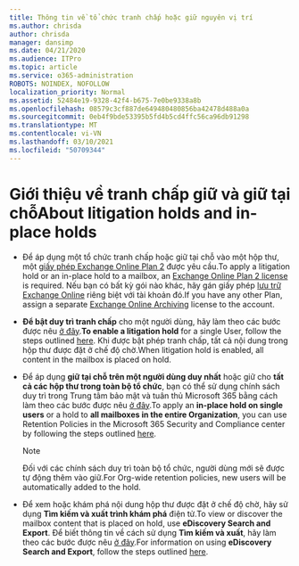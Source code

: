 ```yaml
---
title: Thông tin về tổ chức tranh chấp hoặc giữ nguyên vị trí
ms.author: chrisda
author: chrisda
manager: dansimp
ms.date: 04/21/2020
ms.audience: ITPro
ms.topic: article
ms.service: o365-administration
ROBOTS: NOINDEX, NOFOLLOW
localization_priority: Normal
ms.assetid: 52484e19-9328-42f4-b675-7e0be9338a8b
ms.openlocfilehash: 08579c3cf887de649480480856ba42478d488a0a
ms.sourcegitcommit: 0eb4f9bde53395b5fd4b5cd4ffc56ca96db91298
ms.translationtype: MT
ms.contentlocale: vi-VN
ms.lasthandoff: 03/10/2021
ms.locfileid: "50709344"
---
```

# <a name="about-litigation-holds-and-in-place-holds"></a><span data-ttu-id="72286-102">Giới thiệu về tranh chấp giữ và giữ tại chỗ</span><span class="sxs-lookup"><span data-stu-id="72286-102">About litigation holds and in-place holds</span></span>

- <span data-ttu-id="72286-103">Để áp dụng một tổ chức tranh chấp hoặc giữ tại chỗ vào một hộp thư, một [giấy phép Exchange Online Plan 2](https://docs.microsoft.com/office365/servicedescriptions/office-365-platform-service-description/office-365-plan-options) được yêu cầu.</span><span class="sxs-lookup"><span data-stu-id="72286-103">To apply a litigation hold or an in-place hold to a mailbox, an [Exchange Online Plan 2 license](https://docs.microsoft.com/office365/servicedescriptions/office-365-platform-service-description/office-365-plan-options) is required.</span></span> <span data-ttu-id="72286-104">Nếu bạn có bất kỳ gói nào khác, hãy gán giấy phép [lưu trữ Exchange Online](https://docs.microsoft.com/office365/servicedescriptions/exchange-online-archiving-service-description/exchange-online-archiving-service-description) riêng biệt với tài khoản đó.</span><span class="sxs-lookup"><span data-stu-id="72286-104">If you have any other Plan, assign a separate [Exchange Online Archiving](https://docs.microsoft.com/office365/servicedescriptions/exchange-online-archiving-service-description/exchange-online-archiving-service-description) license to the account.</span></span> 
    
- <span data-ttu-id="72286-105">**Để bật duy trì tranh chấp** cho một người dùng, hãy làm theo các bước được nêu [ở đây](https://docs.microsoft.com/microsoft-365/compliance/create-a-litigation-hold?view=o365-worldwide#place-a-mailbox-on-litigation-hold).</span><span class="sxs-lookup"><span data-stu-id="72286-105">**To enable a litigation hold** for a single User, follow the steps outlined [here](https://docs.microsoft.com/microsoft-365/compliance/create-a-litigation-hold?view=o365-worldwide#place-a-mailbox-on-litigation-hold).</span></span> <span data-ttu-id="72286-106">Khi được bật phép tranh chấp, tất cả nội dung trong hộp thư được đặt ở chế độ chờ.</span><span class="sxs-lookup"><span data-stu-id="72286-106">When litigation hold is enabled, all content in the mailbox is placed on hold.</span></span>
    
- <span data-ttu-id="72286-107">Để áp dụng **giữ tại chỗ trên một người dùng duy nhất** hoặc giữ cho **tất cả các hộp thư trong toàn bộ tổ chức**, bạn có thể sử dụng chính sách duy trì trong Trung tâm bảo mật và tuân thủ Microsoft 365 bằng cách làm theo các bước được nêu [ở đây](https://docs.microsoft.com/microsoft-365/compliance/retention-policies).</span><span class="sxs-lookup"><span data-stu-id="72286-107">To apply an **in-place hold on single users** or a hold to **all mailboxes in the entire Organization**, you can use Retention Policies in the Microsoft 365 Security and Compliance center by following the steps outlined [here](https://docs.microsoft.com/microsoft-365/compliance/retention-policies).</span></span>
    
    > [!NOTE]
    > <span data-ttu-id="72286-108">Đối với các chính sách duy trì toàn bộ tổ chức, người dùng mới sẽ được tự động thêm vào giữ.</span><span class="sxs-lookup"><span data-stu-id="72286-108">For Org-wide retention policies, new users will be automatically added to the hold.</span></span> 
  
- <span data-ttu-id="72286-109">Để xem hoặc khám phá nội dung hộp thư được đặt ở chế độ chờ, hãy sử dụng **Tìm kiếm và xuất trình khám phá** điện tử.</span><span class="sxs-lookup"><span data-stu-id="72286-109">To view or discover the mailbox content that is placed on hold, use **eDiscovery Search and Export**.</span></span> <span data-ttu-id="72286-110">Để biết thông tin về cách sử dụng **Tìm kiếm và xuất**, hãy làm theo các bước được nêu [ở đây](https://docs.microsoft.com/microsoft-365/compliance/export-search-results).</span><span class="sxs-lookup"><span data-stu-id="72286-110">For information on using **eDiscovery Search and Export**, follow the steps outlined [here](https://docs.microsoft.com/microsoft-365/compliance/export-search-results).</span></span>
    


